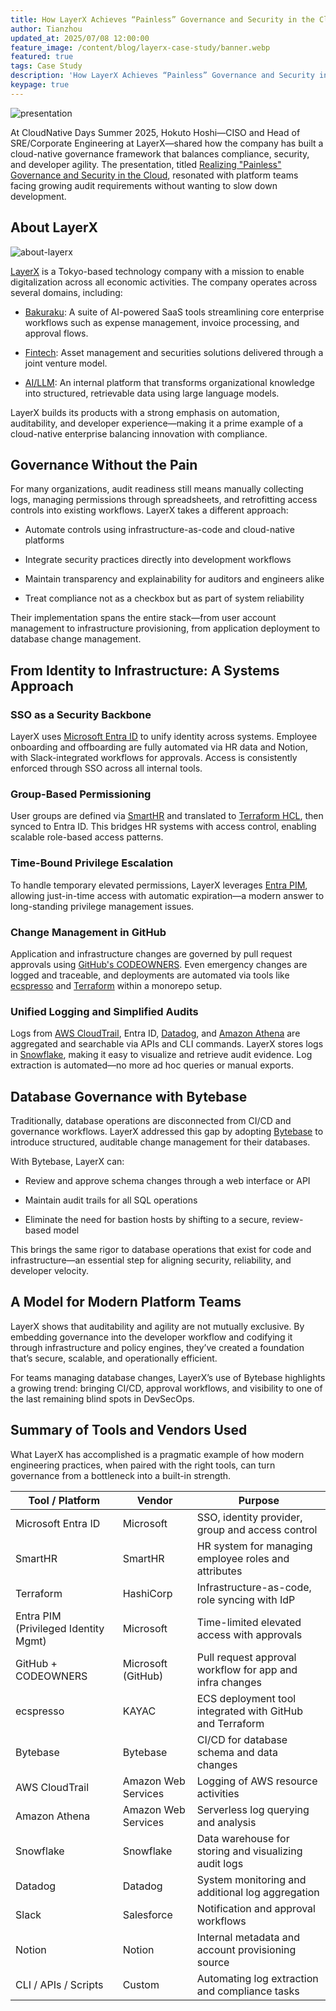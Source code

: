 ```yaml
---
title: How LayerX Achieves “Painless” Governance and Security in the Cloud
author: Tianzhou
updated_at: 2025/07/08 12:00:00
feature_image: /content/blog/layerx-case-study/banner.webp
featured: true
tags: Case Study
description: 'How LayerX Achieves “Painless” Governance and Security in the Cloud'
keypage: true
---
```


![presentation](/content/blog/layerx-case-study/presentation.webp)

At CloudNative Days Summer 2025, Hokuto Hoshi—CISO and Head of SRE/Corporate Engineering at LayerX—shared how the company has built a cloud-native governance framework that balances compliance, security, and developer agility. The presentation, titled [Realizing "Painless" Governance and Security in the Cloud](https://speakerdeck.com/kanny/effortless-governance-and-security-enabled-by-the-cloud), resonated with platform teams facing growing audit requirements without wanting to slow down development.

## About LayerX

![about-layerx](/content/blog/layerx-case-study/about-layerx.webp)

[LayerX](https://layerx.co.jp/) is a Tokyo-based technology company with a mission to enable digitalization across all economic activities. The company operates across several domains, including:

- [Bakuraku](https://bakuraku.jp/): A suite of AI-powered SaaS tools streamlining core enterprise workflows such as expense management, invoice processing, and approval flows.

- [Fintech](https://corp.mitsui-x.com/): Asset management and securities solutions delivered through a joint venture model.

- [AI/LLM](https://getaiworkforce.com/): An internal platform that transforms organizational knowledge into structured, retrievable data using large language models.

LayerX builds its products with a strong emphasis on automation, auditability, and developer experience—making it a prime example of a cloud-native enterprise balancing innovation with compliance.

## Governance Without the Pain

For many organizations, audit readiness still means manually collecting logs, managing permissions through spreadsheets, and retrofitting access controls into existing workflows. LayerX takes a different approach:

- Automate controls using infrastructure-as-code and cloud-native platforms

- Integrate security practices directly into development workflows

- Maintain transparency and explainability for auditors and engineers alike

- Treat compliance not as a checkbox but as part of system reliability

Their implementation spans the entire stack—from user account management to infrastructure provisioning, from application deployment to database change management.

## From Identity to Infrastructure: A Systems Approach

### SSO as a Security Backbone

LayerX uses [Microsoft Entra ID](https://www.microsoft.com/en-us/security/business/identity-access/microsoft-entra-id) to unify identity across systems. Employee onboarding and offboarding are fully automated via HR data and Notion, with Slack-integrated workflows for approvals. Access is consistently enforced through SSO across all internal tools.

### Group-Based Permissioning

User groups are defined via [SmartHR](https://smarthr.jp/) and translated to [Terraform HCL](https://developer.hashicorp.com/terraform/language), then synced to Entra ID. This bridges HR systems with access control, enabling scalable role-based access patterns.

### Time-Bound Privilege Escalation

To handle temporary elevated permissions, LayerX leverages [Entra PIM](https://learn.microsoft.com/en-us/entra/id-governance/privileged-identity-management/pim-configure), allowing just-in-time access with automatic expiration—a modern answer to long-standing privilege management issues.

### Change Management in GitHub

Application and infrastructure changes are governed by pull request approvals using [GitHub's CODEOWNERS](https://docs.github.com/en/repositories/managing-your-repositorys-settings-and-features/customizing-your-repository/about-code-owners). Even emergency changes are logged and traceable, and deployments are automated via tools like [ecspresso](https://github.com/kayac/ecspresso) and [Terraform](https://www.terraform.io/) within a monorepo setup.

### Unified Logging and Simplified Audits

Logs from [AWS CloudTrail](https://aws.amazon.com/cloudtrail/), Entra ID, [Datadog](https://www.datadoghq.com/), and [Amazon Athena](https://aws.amazon.com/athena/) are aggregated and searchable via APIs and CLI commands. LayerX stores logs in [Snowflake](https://www.snowflake.com/), making it easy to visualize and retrieve audit evidence. Log extraction is automated—no more ad hoc queries or manual exports.

## Database Governance with Bytebase

Traditionally, database operations are disconnected from CI/CD and governance workflows. LayerX addressed this gap by adopting [Bytebase](/) to introduce structured, auditable change management for their databases.

With Bytebase, LayerX can:

- Review and approve schema changes through a web interface or API

- Maintain audit trails for all SQL operations

- Eliminate the need for bastion hosts by shifting to a secure, review-based model

This brings the same rigor to database operations that exist for code and infrastructure—an essential step for aligning security, reliability, and developer velocity.

## A Model for Modern Platform Teams

LayerX shows that auditability and agility are not mutually exclusive. By embedding governance into the developer workflow and codifying it through infrastructure and policy engines, they’ve created a foundation that’s secure, scalable, and operationally efficient.

For teams managing database changes, LayerX’s use of Bytebase highlights a growing trend: bringing CI/CD, approval workflows, and visibility to one of the last remaining blind spots in DevSecOps.

## Summary of Tools and Vendors Used

What LayerX has accomplished is a pragmatic example of how modern engineering practices, when paired with the right tools, can turn governance from a bottleneck into a built-in strength.

| Tool / Platform                      | Vendor              | Purpose                                                  |
| ------------------------------------ | ------------------- | -------------------------------------------------------- |
| Microsoft Entra ID                   | Microsoft           | SSO, identity provider, group and access control         |
| SmartHR                              | SmartHR             | HR system for managing employee roles and attributes     |
| Terraform                            | HashiCorp           | Infrastructure-as-code, role syncing with IdP            |
| Entra PIM (Privileged Identity Mgmt) | Microsoft           | Time-limited elevated access with approvals              |
| GitHub + CODEOWNERS                  | Microsoft (GitHub)  | Pull request approval workflow for app and infra changes |
| ecspresso                            | KAYAC               | ECS deployment tool integrated with GitHub and Terraform |
| Bytebase                             | Bytebase            | CI/CD for database schema and data changes               |
| AWS CloudTrail                       | Amazon Web Services | Logging of AWS resource activities                       |
| Amazon Athena                        | Amazon Web Services | Serverless log querying and analysis                     |
| Snowflake                            | Snowflake           | Data warehouse for storing and visualizing audit logs    |
| Datadog                              | Datadog             | System monitoring and additional log aggregation         |
| Slack                                | Salesforce          | Notification and approval workflows                      |
| Notion                               | Notion              | Internal metadata and account provisioning source        |
| CLI / APIs / Scripts                 | Custom              | Automating log extraction and compliance tasks           |
